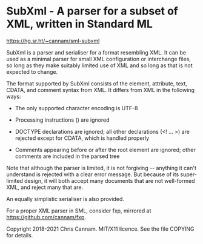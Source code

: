 
SubXml - A parser for a subset of XML, written in Standard ML
=============================================================

https://hg.sr.ht/~cannam/sml-subxml

SubXml is a parser and serialiser for a format resembling XML. It can
be used as a minimal parser for small XML configuration or interchange
files, so long as they make suitably limited use of XML and so long as
that is not expected to change.

The format supported by SubXml consists of the element, attribute,
text, CDATA, and comment syntax from XML. It differs from XML in the
following ways:

 * The only supported character encoding is UTF-8

 * Processing instructions (<? ... ?>) are ignored

 * DOCTYPE declarations are ignored; all other declarations (<! ... >)
   are rejected except for CDATA, which is handled properly

 * Comments appearing before or after the root element are ignored;
   other comments are included in the parsed tree

Note that although the parser is limited, it is not forgiving --
anything it can't understand is rejected with a clear error
message. But because of its super-limited design, it will both accept
many documents that are not well-formed XML, and reject many that are.

An equally simplistic serialiser is also provided.

For a proper XML parser in SML, consider fxp, mirrored at
https://github.com/cannam/fxp.

Copyright 2018-2021 Chris Cannam.
MIT/X11 licence. See the file COPYING for details.

